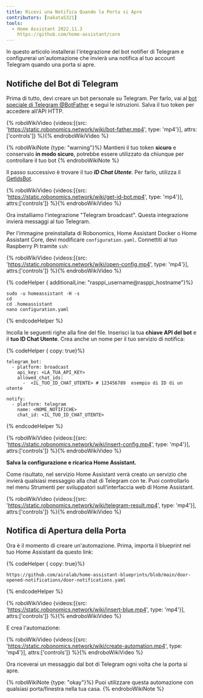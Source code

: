 ```yaml
---
title: Ricevi una Notifica Quando la Porta si Apre
contributors: [nakata5321]
tools:
  - Home Assistant 2022.11.3
    https://github.com/home-assistant/core
---
```


In questo articolo installerai l'integrazione del bot notifier di Telegram e configurerai un'automazione che invierà una notifica al tuo account Telegram quando una porta si apre.

## Notifiche del Bot di Telegram

Prima di tutto, devi creare un bot personale su Telegram. Per farlo, vai al [bot speciale di Telegram @BotFather](https://t.me/botfather) e segui le istruzioni.
Salva il tuo token per accedere all'API HTTP.

{% roboWikiVideo {videos:[{src: 'https://static.robonomics.network/wiki/bot-father.mp4', type: 'mp4'}], attrs:['controls']} %}{% endroboWikiVideo %}

{% roboWikiNote {type: "warning"}%} Mantieni il tuo token **sicuro** e conservalo **in modo sicuro**, potrebbe essere utilizzato da chiunque per controllare il tuo bot
{% endroboWikiNote %}

Il passo successivo è trovare il tuo ***ID Chat Utente***. Per farlo, utilizza il [GetIdsBot](https://t.me/getidsbot).

{% roboWikiVideo {videos:[{src: 'https://static.robonomics.network/wiki/get-id-bot.mp4', type: 'mp4'}], attrs:['controls']} %}{% endroboWikiVideo %}

Ora installiamo l'integrazione "Telegram broadcast". Questa integrazione invierà messaggi al tuo Telegram.

Per l'immagine preinstallata di Robonomics, Home Assistant Docker o Home Assistant Core, devi modificare `configuration.yaml`. Connettiti al tuo Raspberry Pi tramite `ssh`:

{% roboWikiVideo {videos:[{src: 'https://static.robonomics.network/wiki/open-config.mp4', type: 'mp4'}], attrs:['controls']} %}{% endroboWikiVideo %}


{% codeHelper { additionalLine: "rasppi_username@rasppi_hostname"}%}

```shell
sudo -u homeassistant -H -s
cd
cd .homeassistant
nano configuration.yaml
```

{% endcodeHelper %}

Incolla le seguenti righe alla fine del file. Inserisci la tua **chiave API del bot** e il **tuo ID Chat Utente**. Crea anche un nome per il tuo servizio di notifica:


{% codeHelper { copy: true}%}

```shell
telegram_bot:
  - platform: broadcast
    api_key: <LA_TUA_API_KEY>
    allowed_chat_ids:
      -  <IL_TUO_ID_CHAT_UTENTE> # 123456789  esempio di ID di un utente

notify:
  - platform: telegram
    name: <NOME_NOTIFICHE>
    chat_id: <IL_TUO_ID_CHAT_UTENTE>
```

{% endcodeHelper %}

{% roboWikiVideo {videos:[{src: 'https://static.robonomics.network/wiki/insert-config.mp4', type: 'mp4'}], attrs:['controls']} %}{% endroboWikiVideo %}

**Salva la configurazione e ricarica Home Assistant.**


Come risultato, nel servizio Home Assistant verrà creato un servizio che invierà qualsiasi messaggio alla chat di Telegram con te.
Puoi controllarlo nel menu Strumenti per sviluppatori sull'interfaccia web di Home Assistant.

{% roboWikiVideo {videos:[{src: 'https://static.robonomics.network/wiki/telegram-result.mp4', type: 'mp4'}], attrs:['controls']} %}{% endroboWikiVideo %}

##  Notifica di Apertura della Porta

Ora è il momento di creare un'automazione. Prima, importa il blueprint nel tuo Home Assistant da questo link:

{% codeHelper { copy: true}%}

```shell
https://github.com/airalab/home-assistant-blueprints/blob/main/door-opened-notifications/door-notifications.yaml
```

{% endcodeHelper %}

{% roboWikiVideo {videos:[{src: 'https://static.robonomics.network/wiki/insert-blue.mp4', type: 'mp4'}], attrs:['controls']} %}{% endroboWikiVideo %}

E crea l'automazione:

{% roboWikiVideo {videos:[{src: 'https://static.robonomics.network/wiki/create-automation.mp4', type: 'mp4'}], attrs:['controls']} %}{% endroboWikiVideo %}

Ora riceverai un messaggio dal bot di Telegram ogni volta che la porta si apre.

{% roboWikiNote {type: "okay"}%} Puoi utilizzare questa automazione con qualsiasi porta/finestra nella tua casa.
{% endroboWikiNote %}